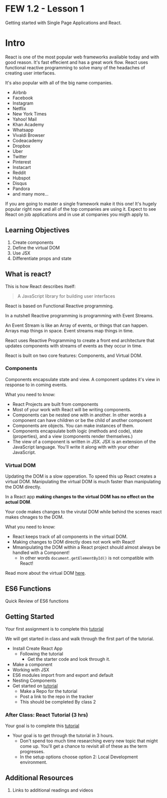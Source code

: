 # FEW 1.2 - Lesson 1

Getting started with Single Page Applications and React. 

# Intro

React is one of the  most popular web frameworks available today and with good reason. It's fast effecient and has a great work flow. React uses functional reactive programming to solve many of the headaches of creating user interfaces.

It's also popular with all of the big name companies. 

- Airbnb
- Facebook
- Instagram
- Netflix
- New York Times
- Yahoo! Mail
- Khan Academy
- Whatsapp
- Vivaldi Browser
- Codeacademy
- Dropbox
- Uber
- Twitter 
- Pinterest
- Instacart
- Reddit 
- Hubspot
- Disqus
- Pandora
- and many more...

If you are going to master a single framework make it this one! It's hugely popular right now and all of the top companies are using it. Expect to see React on job applications and in use at companies you migth apply to. 

## Learning Objectives

1. Create components
1. Define the virtual DOM
1. Use JSX 
1. Differentiate props and state 

## What is react?

This is how React describes itself: 

> A JavaScript library for building user interfaces

React is based on Functional Reactive programming. 

In a nutshell Reactive programming is programming with Event Streams. 

An Event Stream is like an Array of events, or things that can happen. Arrays map things in space. Event streams map things in time. 

React uses Reactive Programming to create a front end architecture that updates components with streams of events as they occur in time. 

React is built on  two core features: Components, and Virtual DOM. 

### Components 

Components encapsulate state and view. A component updates it's view in response to in coming events. 

What you need to know: 

- React Projects are built from components
- Most of your work with React will be writing components. 
- Components can be nested one with in another. In other words a component can have children or be the child of another component
- Components are objects. You can make instances of them. 
- Components encapsulate both logic (methods and code), state (properties), and a view (components render themselves.)
- The view of a component is written in JSX. JSX is an extension of the JavaScript language. You'll write it along with with your other JavaScript. 

### Virtual DOM 

Updating the DOM is a slow opperation. To speed this up React creates a virtual DOM. Manipulating the virtual DOM is much faster than manipulating the DOM directly. 

In a React app **making changes to the virtual DOM has no effect on the actual DOM**. 

Your code makes changes to the virutal DOM while behind the scenes react makes chnages to the DOM. 

What you need to know: 

- React keeps track of all components in the virtual DOM.
- Making changes to DOM directly does not work with React! 
- Mmanipulating the DOM within a React project should almost always be handled with a Component!
	- In other words `document.getElementById()` is not compatible with React! 

Read more about the virtual DOM [here](https://reactjs.org/docs/faq-internals.html).

## ES6 Functions 

Quick Review of ES6 functions

## Getting Started

Your first assignment is to complete this [tutorial](https://reactjs.org/tutorial/tutorial.html)

We will get started in class and walk through the first part of the tutorial. 

- Install Create React App
	- Following the tutorial 
		- Get the starter code and look through it.
- Make a component 
- Working with JSX 
- ES6 modules import from and export and default
- Nesting Components 
- Get started on [tutorial](https://reactjs.org/tutorial/tutorial.html)
	- Make a Repo for the tutorial
	- Post a link to the repo in the tracker
	- This should be completed By class 2

###  After Class: React Tutorial (3 hrs)

Your goal is to complete this [tutorial](https://reactjs.org/tutorial/tutorial.html)

- Your goal is to get through the tutorial in 3 hours. 
	- Don't spend too much time researching every new topic that might come up. You'll get a chance to revisit all of these as the term progresses. 
	- In the setup options choose option 2: Local Development environment. 

## Additional Resources

1. Links to additional readings and videos
